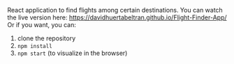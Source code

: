 React application to find flights among certain destinations. You can watch the live version here: https://davidhuertabeltran.github.io/Flight-Finder-App/
<br>
Or if you want, you can:
1. clone the repository
2. `npm install`
3. `npm start` (to visualize in the browser)
